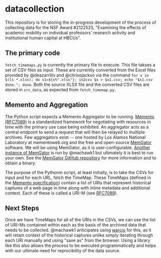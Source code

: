 # datacollection

This repository is for storing the in-progress development of the process of collecting data for the NSF Award #2122525, "Examining the effects of academic mobility on individual professors' research activity and institutional human capital at HBCUs".

## The primary code

`fetch_timemaps.py` is currently the primary file to execute. This file takses a set of CSV files as input. These are currently converted from the Excel files provided by @deazarrillo and @chrisojackso via the command `for x in $(ls *.xlsx); do x1=${x%".xlsx"}; in2csv $x > $x1.csv; echo "$x1.csv done."; done`. Both the source XLSX file and the converted CSV files are stored in `src_data`, as expected from `fetch_timemap.py`.

## Memento and Aggregation

The Python script expects a Memento Aggregator to be running. [Memento (RFC7089)](https://datatracker.ietf.org/doc/html/rfc7089) is a standardized framework for negotiating with resources in time with the primary use case being exhibited. An aggregator acts as a central endpoint to send a request that will then be relayed to multiple archives. Few aggregators exist -- one hosted by Los Alamos National Laboratory at mementoweb.org and the free and open-source [MemGator](https://github.com/oduwsdl/MemGator) software. We will be using MemGator, as it is user-configurable. [Another instance of MemGator](https://aggregator.matkelly.com) is run by @machawk1 but ultimately it is best to run your own. See the [MemGator GitHub repository](https://github.com/oduwsdl/MemGator) for more information and to obtain a binary.

The purpose of the Pythonm script, at least initially, is to take the CSVs for input and for each URL, fetch the TimeMap. These TimeMaps (defined in the [Memento specification](https://datatracker.ietf.org/doc/html/rfc7089)) contain a list of URIs that represent historical captures of a web page in time along with inline metadata and additional context. Each of these is called a URI-M (see [RFC7089](https://datatracker.ietf.org/doc/html/rfc7089)).

## Next Steps

Once we have TimeMaps for all of the URIs in the CSVs, we can use the list of URI-Ms contained within each as the basis of the archived data that needs to be collected. @machawk1 anticipates using [warcio](https://github.com/webrecorder/warcio) for this, as it will retain context of the historical captures unlike simply iterating through each URI manually and using "save as" from the browser. Using a library like this also allows the process to be executed programmatically and helps with our ultimate need for reprocibility of the data source.
